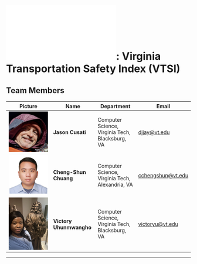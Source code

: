 # ![Project Proposal](files/proposal.pdf): Virginia Transportation Safety Index (VTSI)

## Team Members

| Picture | Name | Department | Email |
|---------|------|------------|-------|
| ![Jason Cusati](images/jason.jpg) | **Jason Cusati** | Computer Science, Virginia Tech, Blacksburg, VA | djjay@vt.edu |
| ![Cheng-Shun Chuang](images/chengshun.jpg) | **Cheng-Shun Chuang** | Computer Science, Virginia Tech, Alexandria, VA | cchengshun@vt.edu |
| ![Victory Uhunmwangho](images/victory.jpg) | **Victory Uhunmwangho** | Computer Science, Virginia Tech, Blacksburg, VA | victoryu@vt.edu |


---
